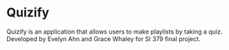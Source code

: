 # Quizify

Quizify is an application that allows users to make playlists by taking a quiz.<br />
Developed by Evelyn Ahn and Grace Whaley for SI 379 final project.
